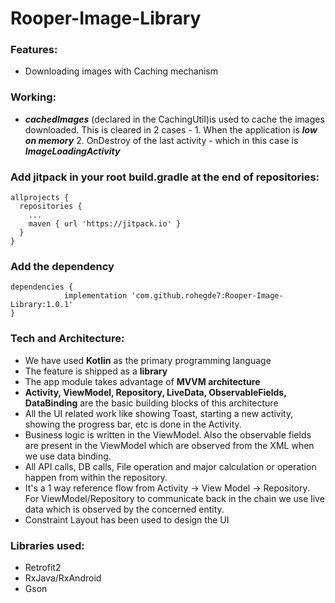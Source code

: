 # Rooper-Image-Library

### Features:
* Downloading images with Caching mechanism

### Working:
* ___cachedImages___ (declared in the CachingUtil)is used to cache the images downloaded. This is cleared in 2 cases - 1. When the application is ___low on memory___ 2. OnDestroy of the last activity - which in this case is ___ImageLoadingActivity___

### Add jitpack in your root build.gradle at the end of repositories:

```
allprojects {
  repositories {
    ...
    maven { url 'https://jitpack.io' }
  }
}
```
### Add the dependency
```
dependencies {
	        implementation 'com.github.rohegde7:Rooper-Image-Library:1.0.1'
}
```

### Tech and Architecture:
* We have used __Kotlin__ as the primary programming language
* The feature is shipped as a __library__
* The app module takes advantage of __MVVM architecture__
* __Activity, ViewModel, Repository, LiveData, ObservableFields, DataBinding__ are the basic building blocks of this architecture
* All the UI related work like showing Toast, starting a new activity, showing the progress bar, etc is done in the Activity. 
* Business logic is written in the ViewModel. Also the observable fields are present in the ViewModel which are observed from the XML when we use data binding. 
* All API calls, DB calls, File operation and major calculation or operation happen from within the repository.
* It's a 1 way reference flow from Activity -> View Model -> Repository. For ViewModel/Repository to communicate back in the chain we use live data which is observed by the concerned entity.
* Constraint Layout has been used to design the UI

### Libraries used:
* Retrofit2
* RxJava/RxAndroid
* Gson

